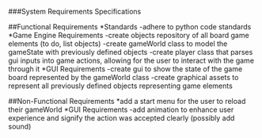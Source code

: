 ###System Requirements Specifications

##Functional Requirements
*Standards
-adhere to python code standards
*Game Engine Requirements
-create objects repository of all board game elements (to do, list objects)
-create gameWorld class to model the gameState with previously defined objects
-create player class that parses gui inputs into game actions, allowing for the user to interact with the game through it
*GUI Requirements
-create gui to show the state of the game board represented by the gameWorld class
-create graphical assets to represent all previously defined objects representing game elements

##Non-Functional Requirements
*add a start menu for the user to reload their gameWorld
*GUI Requirements
-add animation to enhance user experience and signify the action was accepted clearly (possibly add sound)